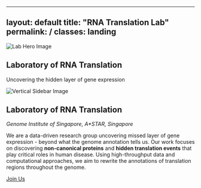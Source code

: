 


---
layout: default
title: "RNA Translation Lab"
permalink: /
classes: landing
---

<div class="page-wrapper">
  <section class="page-section hero-section fade-in">
    <img src="{{ '/assets/images/Thesis_cover.png' | relative_url }}" alt="Lab Hero Image" />
    <div class="hero-text">
      <h1>Laboratory of RNA Translation</h1>
      <p>Uncovering the hidden layer of gene expression</p>
    </div>
  </section>

  <section class="page-section full-page-layout fade-in">
    <div class="sidebar-image">
      <img src="{{ '/assets/images/Thesis_cover.png' | relative_url }}" alt="Vertical Sidebar Image" />
    </div>
    <div class="main-content">
      <h1>Laboratory of RNA Translation</h1>
      <p><i>Genome Institute of Singapore, A*STAR, Singapore</i></p>
      <p>We are a data-driven research group uncovering missed layer of gene expression - beyond what the genome annotation tells us. Our work focuses on discovering <strong>non-canonical proteins</strong> and <strong>hidden translation events</strong> that play critical roles in human disease. Using high-throughput data and computational approaches, we aim to rewrite the annotations of translation regions throughout the genome.</p>
      <a href="/join/" class="cta-button">Join Us</a>
    </div>
  </section>
</div>

